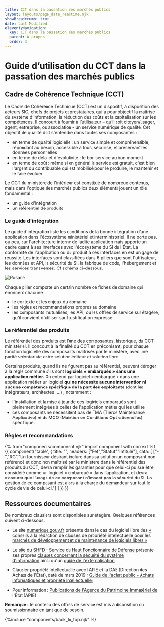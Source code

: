 ```yaml
---
title: CCT dans la passation des marchés publics
layout: layouts/page_date_readtime.njk
showBreadcrumb: true
date: Last Modified
eleventyNavigation:
  key: CCT dans la passation des marchés publics
  parent: À propos
  order: 3
---
```


# Guide d’utilisation du CCT dans la passation des marchés publics

## <a name="CCT">Cadre de Cohérence Technique (CCT)</a>

Le Cadre de Cohérence Technique (CCT) est un dispositif, à disposition des acteurs SIC, chefs de projets et prestataires, qui a pour objectif la maîtrise du système d’information, la réduction des coûts et la capitalisation sur les compétences. Il concourt à fournir à l’utilisateur – qu’il soit citoyen/usager, agent, entreprise, ou association - un service numérique de qualité. Cet objectif de qualité doit s'entendre dans toutes ses composantes :

- en terme de qualité logicielle : un service simple et compréhensible, répondant au besoin, accessible à tous, sécurisé, et préservant les données personnelles
- en terme de délai et d'évolutivité : le bon service au bon moment
- en terme de coût : même si en général le service est gratuit, c'est bien l'argent du contribuable qui est mobilisé pour le produire, le maintenir et le faire évoluer

Le CCT du ministère de l'intérieur est constitué de nombreux contenus, mais dans l'optique des marchés publics deux éléments jouent un rôle fondamental :

- un guide d'intégration
- un référentiel de produits


### <a name="GI">Le guide d'intégration</a>

Le guide d'intégration liste les conditions de la bonne intégration d'une application dans l'écosystème ministériel et interministériel. Il ne porte pas, ou peu, sur l'architecture interne de ladite application mais apporte un cadre quant à ses interfaces avec l'écosystème du SI de l'État. La conformité de l'application ou du produit à ces interfaces en est un gage de réussite. Les interfaces sont classifiées dans 6 piliers que sont l'utilisateur, les données et API, la sécurité du SI, la fabrique de code, l'hébergement et les services transverses. Cf schéma ci-dessous.

![Rosace](/img/CommandePubliquesAutres.png/)

Chaque pilier comporte un certain nombre de fiches de domaine qui énoncent chacune

- le contexte et les enjeux du domaine
- les règles et recommandations propres au domaine
- les composants mutualisés, les API, ou les offres de service sur étagère, qu'il convient d'utiliser sauf justification expresse

### <a name="Prod">Le référentiel des produits</a>

Le référentiel des produits est l’une des composantes, historique, du CCT ministériel. Il concourt à la finalité du CCT en préconisant, pour chaque fonction logicielle des composants maîtrisés par le ministère, avec une parité volontariste entre solution éditeur et solution libre.

Certains produits, quand ils ne figurent pas au référentiel, peuvent déroger à la règle commune s'ils sont **logiciels « embarqués » dans une application métier.** On entend par logiciel « embarqué » dans une application métier un logiciel **qui ne nécessite aucune intervention ni aucune compétence spécifique de la part des exploitants** (dont les intégrateurs, architectes ....) , notamment :

- l'installation et la mise à jour de ces logiciels embarqués sont pleinement intégrées à celles de l'application métier qui les utilise
- ces composants ne nécessitent pas de TMA (Tierce Maintenance Applicative) ni de MCO (Maintien en Conditions Opérationnelles) spécifique.

### <a name="Regl">Règles et recommandations</a>


{% from "components/component.njk" import component with context %}
{{ component("table", {
    title: "",
    headers: ["Ref","Statut","Intitulé"],
    data: [
      ["-","RG","Un fournisseur désirant inclure dans sa solution un composant non référencé et donc non maîtrisé par le ministère dans le référentiel des produits du CCT, devra remplir les garanties pour que celui-ci puisse être considéré comme un logiciel « embarqué » dans l’application, et devra s’assurer que l’usage de ce composant n’impact pas la sécurité du SI. La gestion de ce composant est alors à la charge du demandeur sur tout le cycle de vie de celui-ci."]
    ]
}) }}


## <a name="Doc">Ressources documentaires</a>

De nombreux clausiers sont disponibles sur étagère. Quelques références suivent ci-dessous.

- Le site [numerique.gouv.fr](https://www.numerique.gouv.fr/) présente dans le cas du logiciel libre des [« conseils à la rédaction de clauses de propriété intellectuelle pour les marchés de développement et de maintenance de logiciels libres »](https://www.economie.gouv.fr/apie/actualites/conseils-redaction-clauses-propriete-intellectuelle)
  
- Le [site du SHFD - Service du Haut Fonctionnaire de Défense](http://ssi.minint.fr) présente ses propres [clauses concernant la sécurité du système d'information](http://ssi.minint.fr/index.php/clauses-de-securite-dans-les-marches) ainsi qu'un [guide de l'externalisation](http://ssi.minint.fr/files/referentiel_SSI/SSI_global/Guide_externalisation_V_1_0-1.pdf)
  
- Clausier propriété intellectuelle avec l’APIE et la DAE (Direction des Achats de l'État), daté de mars 2019 : [Guide de l'achat public - Achats informatiques et propriété intellectuelle](https://www.economie.gouv.fr/files/files/directions_services/dae/doc/Guide_PII_web.pdf);
  
- Pour information : [Publications de l'Agence du Patrimoine Immatériel de l'État (APIE)](https://www.economie.gouv.fr/apie/publications)

**Remarque :** le contenu des offres de service est mis à disposition du soumissionnaire en tant que de besoin.



{%include "components/back_to_top.njk" %}